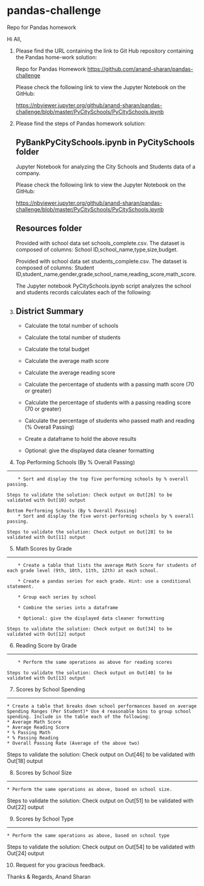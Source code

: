 # pandas-challenge
Repo for Pandas homework

Hi All,

1. Please find the URL containing the link to Git Hub repository containing the Pandas home-work solution:

    Repo for Pandas Homework
        https://github.com/anand-sharan/pandas-challenge

    Please check the following link to view the Jupyter Notebook on the GitHub:

    https://nbviewer.jupyter.org/github/anand-sharan/pandas-challenge/blob/master/PyCitySchools/PyCitySchools.ipynb

2. Please find the steps of Pandas homework solution:

    PyBankPyCitySchools.ipynb in PyCitySchools folder
    --------------------------------
    Jupyter Notebook for analyzing the City Schools and Students data of a company.

    Please check the following link to view the Jupyter Notebook on the GitHub:

    https://nbviewer.jupyter.org/github/anand-sharan/pandas-challenge/blob/master/PyCitySchools/PyCitySchools.ipynb
    
    Resources folder
    ---------------------
    Provided with school data set schools_complete.csv. The dataset is composed of columns: School ID,school_name,type,size,budget.
    
    Provided with school data set students_complete.csv. The dataset is composed of columns: Student ID,student_name,gender,grade,school_name,reading_score,math_score.

    The Jupyter notebook PyCitySchools.ipynb script analyzes the school and students records calculates each of the following:

3. District Summary
   -------------------
    * Calculate the total number of schools

    * Calculate the total number of students

    * Calculate the total budget

    * Calculate the average math score

    * Calculate the average reading score

    * Calculate the percentage of students with a passing math score (70 or greater)

    * Calculate the percentage of students with a passing reading score (70 or greater)

    * Calculate the percentage of students who passed math and reading (% Overall Passing)

    * Create a dataframe to hold the above results

    * Optional: give the displayed data cleaner formatting

4. Top Performing Schools (By % Overall Passing)
---------------------------------------------------
        * Sort and display the top five performing schools by % overall passing.

    Steps to validate the solution: Check output on Out[26] to be validated with Out[10] output

    Bottom Performing Schools (By % Overall Passing)
        * Sort and display the five worst-performing schools by % overall passing.

    Steps to validate the solution: Check output on Out[28] to be validated with Out[11] output

5. Math Scores by Grade
---------------------------------------------------

        * Create a table that lists the average Math Score for students of each grade level (9th, 10th, 11th, 12th) at each school.

        * Create a pandas series for each grade. Hint: use a conditional statement.

        * Group each series by school

        * Combine the series into a dataframe

        * Optional: give the displayed data cleaner formatting        

    Steps to validate the solution: Check output on Out[34] to be validated with Out[12] output

6. Reading Score by Grade
---------------------------------
        * Perform the same operations as above for reading scores

    Steps to validate the solution: Check output on Out[40] to be validated with Out[13] output

7. Scores by School Spending
----------------------------------
    * Create a table that breaks down school performances based on average Spending Ranges (Per Student)* Use 4 reasonable bins to group school spending. Include in the table each of the following:
    * Average Math Score
    * Average Reading Score
    * % Passing Math
    * % Passing Reading
    * Overall Passing Rate (Average of the above two)

   Steps to validate the solution: Check output on Out[46] to be validated with Out[18] output

8. Scores by School Size
-----------------------------
    * Perform the same operations as above, based on school size.

   Steps to validate the solution: Check output on Out[51] to be validated with Out[22] output

9. Scores by School Type
----------------------------
    * Perform the same operations as above, based on school type

   Steps to validate the solution: Check output on Out[54] to be validated with Out[24] output

10. Request for you gracious feedback.

Thanks & Regards,
Anand Sharan